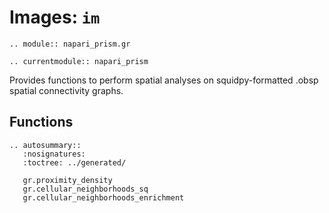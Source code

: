 # Images: `im`

```{eval-rst}
.. module:: napari_prism.gr
```

```{eval-rst}
.. currentmodule:: napari_prism
```

Provides functions to perform spatial analyses on squidpy-formatted .obsp
spatial connectivity graphs.

## Functions

```{eval-rst}
.. autosummary::
   :nosignatures:
   :toctree: ../generated/

   gr.proximity_density
   gr.cellular_neighborhoods_sq
   gr.cellular_neighborhoods_enrichment
```
